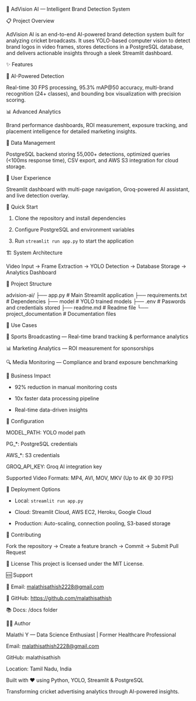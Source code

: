 🎯 AdVision AI — Intelligent Brand Detection System

📋 Project Overview

AdVision AI is an end-to-end AI-powered brand detection system built for analyzing cricket broadcasts.
It uses YOLO-based computer vision to detect brand logos in video frames, stores detections in a PostgreSQL database,
and delivers actionable insights through a sleek Streamlit dashboard.

✨ Features

🤖 AI-Powered Detection

Real-time 30 FPS processing, 95.3% mAP@50 accuracy, multi-brand recognition (24+ classes),
and bounding box visualization with precision scoring.

📊 Advanced Analytics

Brand performance dashboards, ROI measurement, exposure tracking, and placement intelligence
for detailed marketing insights.

💾 Data Management

PostgreSQL backend storing 55,000+ detections, optimized queries (<100ms response time),
CSV export, and AWS S3 integration for cloud storage.

🎯 User Experience

Streamlit dashboard with multi-page navigation, Groq-powered AI assistant, and live detection overlay.

🚀 Quick Start

1. Clone the repository and install dependencies

2. Configure PostgreSQL and environment variables

3. Run `streamlit run app.py` to start the application

🏗️ System Architecture

Video Input → Frame Extraction → YOLO Detection → Database Storage → Analytics Dashboard

📁 Project Structure

advision-ai/
├── app.py                 # Main Streamlit application
├── requirements.txt       # Dependencies
├── model                  # YOLO trained models
├── .env                   # Paswords and credentials stored 
├── readme.md              # Readme file 
└── project_documentation  # Documentation files

🎯 Use Cases

🏏 Sports Broadcasting — Real-time brand tracking & performance analytics

📊 Marketing Analytics — ROI measurement for sponsorships

🔍 Media Monitoring — Compliance and brand exposure benchmarking

💼 Business Impact


- 92% reduction in manual monitoring costs

- 10x faster data processing pipeline

- Real-time data-driven insights

🔧 Configuration

MODEL_PATH: YOLO model path

PG_*: PostgreSQL credentials

AWS_*: S3 credentials

GROQ_API_KEY: Groq AI integration key

Supported Video Formats: MP4, AVI, MOV, MKV (Up to 4K @ 30 FPS)

🚀 Deployment Options

- Local: `streamlit run app.py`

- Cloud: Streamlit Cloud, AWS EC2, Heroku, Google Cloud

- Production: Auto-scaling, connection pooling, S3-based storage

🤝 Contributing

Fork the repository → Create a feature branch → Commit → Submit Pull Request

📄 License
This project is licensed under the MIT License.

🆘 Support

📧 Email: malathisathish2228@gmail.com

💬 GitHub: https://github.com/malathisathish

📚 Docs: /docs folder

👩‍💻 Author

Malathi Y — Data Science Enthusiast | Former Healthcare Professional

Email: malathisathish2228@gmail.com

GitHub: malathisathish

Location: Tamil Nadu, India

Built with ❤️ using Python, YOLO, Streamlit & PostgreSQL

Transforming cricket advertising analytics through AI-powered insights.

